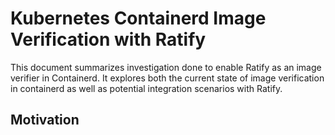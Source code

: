 # Kubernetes Containerd Image Verification with Ratify

This document summarizes investigation done to enable Ratify as an image verifier in Containerd. It explores both the current state of image verification in containerd as well as potential integration scenarios with Ratify.

## Motivation




